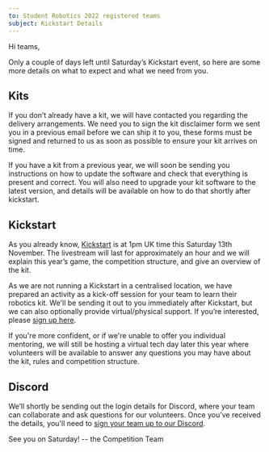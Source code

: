 ```yaml
---
to: Student Robotics 2022 registered teams
subject: Kickstart Details
---
```


Hi teams,

Only a couple of days left until Saturday’s Kickstart event, so here are some more details on what to expect and what we need from you.

## Kits

If you don’t already have a kit, we will have contacted you regarding the delivery arrangements. We need you to sign the kit disclaimer form we sent you in a previous email before we can ship it to you, these forms must be signed and returned to us as soon as possible to ensure your kit arrives on time.

If you have a kit from a previous year, we will soon be sending you instructions on how to update the software and check that everything is present and correct. You will also need to upgrade your kit software to the latest version, and details will be available on how to do that shortly after kickstart.

## Kickstart

As you already know, [Kickstart](https://studentrobotics.org/events/sr2022/kickstart/) is at 1pm UK time this Saturday 13th November. The livestream will last for approximately an hour and we will explain this year’s game, the competition structure, and give an overview of the kit.

As we are not running a Kickstart in a centralised location, we have prepared an activity as a kick-off session for your team to learn their robotics kit. We'll be sending it out to you immediately after Kickstart, but we can also optionally provide virtual/physical support. If you’re interested, please [sign up here](https://forms.gle/ojysPbkfcpKCtW8z6).

If you're more confident, or if we're unable to offer you individual mentoring, we will still be hosting a virtual tech day later this year where volunteers will be available to answer any questions you may have about the kit, rules and competition structure.

## Discord

We’ll shortly be sending out the login details for Discord, where your team can collaborate and ask questions for our volunteers. Once you’ve received the details, you'll need to [sign your team up to our Discord](https://studentrobotics.org/docs/team_admin/discord).

See you on Saturday!
-- the Competition Team
